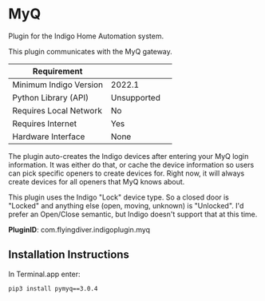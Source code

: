 # MyQ

Plugin for the Indigo Home Automation system.

This plugin communicates with the MyQ gateway.

| Requirement            |                     |   |
|------------------------|---------------------|---|
| Minimum Indigo Version | 2022.1              |   |
| Python Library (API)   | Unsupported         |   |
| Requires Local Network | No                  |   |
| Requires Internet      | Yes                 |   |
| Hardware Interface     | None                |   |

The plugin auto-creates the Indigo devices after entering your MyQ login information. It was either do that, 
or cache the device information so users can pick specific openers to create devices for. Right now, it will 
always create devices for all openers that MyQ knows about.

This plugin uses the Indigo "Lock" device type.  So a closed door is "Locked" and anything else (open, moving, unknown) is "Unlocked".  I'd prefer an Open/Close semantic, but Indigo doesn't support that at this time.

**PluginID**: com.flyingdiver.indigoplugin.myq

## Installation Instructions

In Terminal.app enter:

`pip3 install pymyq==3.0.4`
